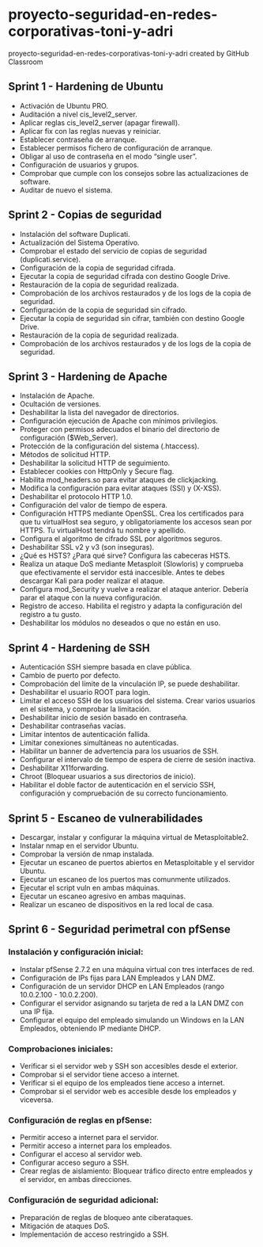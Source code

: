 # proyecto-seguridad-en-redes-corporativas-toni-y-adri
proyecto-seguridad-en-redes-corporativas-toni-y-adri created by GitHub Classroom

## Sprint 1 - Hardening de Ubuntu
* Activación de Ubuntu PRO.
* Auditación a nivel cis_level2_server.
* Aplicar reglas cis_level2_server (apagar firewall).
* Aplicar fix con las reglas nuevas y reiniciar.
* Establecer contraseña de arranque.
* Establecer permisos fichero de configuración de arranque.
* Obligar al uso de contraseña en el modo “single user”.
* Configuración de usuarios y grupos.
* Comprobar que cumple con los consejos sobre las actualizaciones de software.
* Auditar de nuevo el sistema.

## Sprint 2 - Copias de seguridad
* Instalación del software Duplicati.
* Actualización del Sistema Operativo.
* Comprobar el estado del servicio de copias de seguridad (duplicati.service).
* Configuración de la copia de seguridad cifrada.
* Ejecutar la copia de seguridad cifrada con destino Google Drive.
* Restauración de la copia de seguridad realizada.
* Comprobación de los archivos restaurados y de los logs de la copia de seguridad.
* Configuración de la copia de seguridad sin cifrado.
* Ejecutar la copia de seguridad sin cifrar, también con destino Google Drive.
* Restauración de la copia de seguridad realizada.
* Comprobación de los archivos restaurados y de los logs de la copia de seguridad.

## Sprint 3 - Hardening de Apache
* Instalación de Apache.
* Ocultación de versiones.
* Deshabilitar la lista del navegador de directorios.
* Configuración ejecución de Apache con mínimos privilegios.
* Proteger con permisos adecuados el binario del directorio de configuración ($Web_Server).
* Protección de la configuración del sistema (.htaccess).
* Métodos de solicitud HTTP.
* Deshabilitar la solicitud HTTP de seguimiento.
* Establecer cookies con HttpOnly y Secure flag.
* Habilita mod_headers.so para evitar ataques de clickjacking.
* Modifica la configuración para evitar ataques (SSI) y (X-XSS).
* Deshabilitar el protocolo HTTP 1.0.
* Configuración del valor de tiempo de espera.
* Configuración HTTPS mediante OpenSSL. Crea los certificados para que tu virtualHost sea seguro, y obligatoriamente los accesos sean por HTTPS. Tu virtualHost tendrá tu nombre y apellido.
* Configura el algoritmo de cifrado SSL por algoritmos seguros.
* Deshabilitar SSL v2 y v3 (son inseguras).
* ¿Qué es HSTS? ¿Para qué sirve? Configura las cabeceras HSTS.
* Realiza un ataque DoS mediante Metasploit (Slowloris) y comprueba que efectivamente el servidor está inaccesible. Antes te debes descargar Kali para poder realizar el ataque.
* Configura mod_Security y vuelve a realizar el ataque anterior. Debería parar el ataque con la nueva configuración.
* Registro de acceso. Habilita el registro y adapta la configuración del registro a tu gusto.
* Deshabilitar los módulos no deseados o que no están en uso.

## Sprint 4 - Hardening de SSH
* Autenticación SSH siempre basada en clave pública.
* Cambio de puerto por defecto.
* Comprobación del límite de la vinculación IP, se puede deshabilitar.
* Deshabilitar el usuario ROOT para login.
* Limitar el acceso SSH de los usuarios del sistema. Crear varios usuarios en el sistema, y comprobar la limitación.
* Deshabilitar inicio de sesión basado en contraseña.
* Deshabilitar contraseñas vacías.
* Limitar intentos de autenticación fallida.
* Limitar conexiones simultáneas no autenticadas.
* Habilitar un banner de advertencia para los usuarios de SSH.
* Configurar el intervalo de tiempo de espera de cierre de sesión inactiva.
* Deshabilitar X11forwarding.
* Chroot (Bloquear usuarios a sus directorios de inicio).
* Habilitar el doble factor de autenticación en el servicio SSH, configuración y compruebación de su correcto funcionamiento.

## Sprint 5 - Escaneo de vulnerabilidades
* Descargar, instalar y configurar la máquina virtual de Metasploitable2.
* Instalar nmap en el servidor Ubuntu.
* Comprobar la versión de nmap instalada.
* Ejecutar un escaneo de puertos abiertos en Metasploitable y el servidor Ubuntu.
* Ejecutar un escaneo de los puertos mas comunmente utilizados.
* Ejecutar el script vuln en ambas máquinas.
* Ejecutar un escaneo agresivo en ambas maquinas.
* Realizar un escaneo de dispositivos en la red local de casa.

## Sprint 6 - Seguridad perimetral con pfSense
### Instalación y configuración inicial:
* Instalar pfSense 2.7.2 en una máquina virtual con tres interfaces de red.
* Configuración de IPs fijas para LAN Empleados y LAN DMZ.
* Configuración de un servidor DHCP en LAN Empleados (rango 10.0.2.100 - 10.0.2.200).
* Configurar el servidor asignando su tarjeta de red a la LAN DMZ con una IP fija.
* Configurar el equipo del empleado simulando un Windows en la LAN Empleados, obteniendo IP mediante DHCP.

### Comprobaciones iniciales:
* Verificar si el servidor web y SSH son accesibles desde el exterior.
* Comprobar si el servidor tiene acceso a internet.
* Verificar si el equipo de los empleados tiene acceso a internet.
* Comprobar si el servidor web es accesible desde los empleados y viceversa.

### Configuración de reglas en pfSense:
* Permitir acceso a internet para el servidor.
* Permitir acceso a internet para los empleados.
* Configurar el acceso al servidor web.
* Configurar acceso seguro a SSH.
* Crear reglas de aislamiento: Bloquear tráfico directo entre empleados y el servidor, en ambas direcciones.

### Configuración de seguridad adicional:
* Preparación de reglas de bloqueo ante ciberataques.
* Mitigación de ataques DoS.
* Implementación de acceso restringido a SSH.

